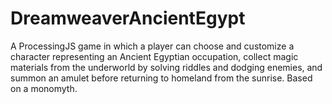 # DreamweaverAncientEgypt
A ProcessingJS game in which a player can choose and customize a character representing an Ancient Egyptian occupation, collect magic materials from the underworld by solving riddles and dodging enemies, and summon an amulet before returning to homeland from the sunrise. Based on a monomyth.
